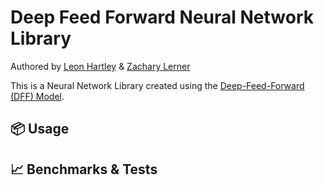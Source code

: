 # Deep Feed Forward Neural Network Library
Authored by [Leon Hartley](https://github.com/hartleyleo) & [Zachary Lerner](https://github.com/Zacharylerner)

This is a Neural Network Library created using the [Deep-Feed-Forward (DFF) Model](https://en.wikipedia.org/wiki/Feedforward_neural_network).

## 📦 Usage

## 📈 Benchmarks & Tests
